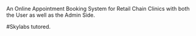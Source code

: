 An Online Appointment Booking System for Retail Chain Clinics with both the User as well as the Admin Side.

#Skylabs tutored.
